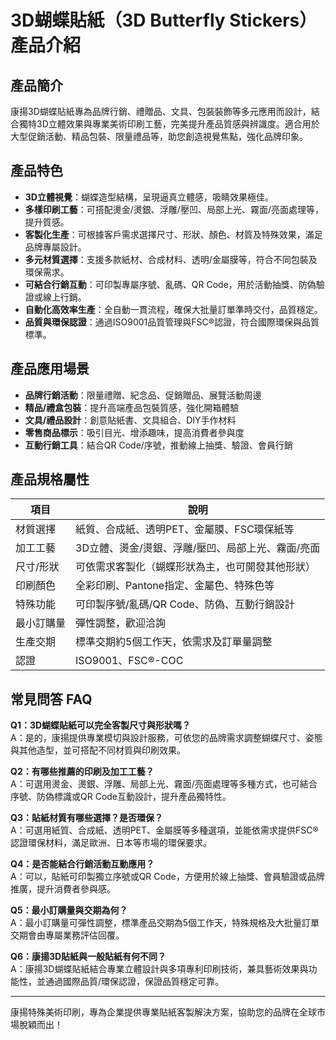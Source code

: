 # 3D蝴蝶貼紙（3D Butterfly Stickers）產品介紹

## 產品簡介

康揚3D蝴蝶貼紙專為品牌行銷、禮贈品、文具、包裝裝飾等多元應用而設計，結合獨特3D立體效果與專業美術印刷工藝，完美提升產品質感與辨識度。適合用於大型促銷活動、精品包裝、限量禮品等，助您創造視覺焦點，強化品牌印象。

## 產品特色

- **3D立體視覺**：蝴蝶造型結構，呈現逼真立體感，吸睛效果極佳。
- **多樣印刷工藝**：可搭配燙金/燙銀、浮雕/壓凹、局部上光、霧面/亮面處理等，提升質感。
- **客製化生產**：可根據客戶需求選擇尺寸、形狀、顏色、材質及特殊效果，滿足品牌專屬設計。
- **多元材質選擇**：支援多款紙材、合成材料、透明/金屬膜等，符合不同包裝及環保需求。
- **可結合行銷互動**：可印製專屬序號、亂碼、QR Code，用於活動抽獎、防偽驗證或線上行銷。
- **自動化高效率生產**：全自動一貫流程，確保大批量訂單準時交付，品質穩定。
- **品質與環保認證**：通過ISO9001品質管理與FSC®認證，符合國際環保與品質標準。

## 產品應用場景

- **品牌行銷活動**：限量禮贈、紀念品、促銷贈品、展覽活動周邊
- **精品/禮盒包裝**：提升高端產品包裝質感，強化開箱體驗
- **文具/禮品設計**：創意貼紙書、文具組合、DIY手作材料
- **零售商品標示**：吸引目光、增添趣味，提高消費者參與度
- **互動行銷工具**：結合QR Code/序號，推動線上抽獎、驗證、會員行銷

## 產品規格屬性

| 項目         | 說明                                               |
|--------------|----------------------------------------------------|
| 材質選擇     | 紙質、合成紙、透明PET、金屬膜、FSC環保紙等         |
| 加工工藝     | 3D立體、燙金/燙銀、浮雕/壓凹、局部上光、霧面/亮面 |
| 尺寸/形狀    | 可依需求客製化（蝴蝶形狀為主，也可開發其他形狀）   |
| 印刷顏色     | 全彩印刷、Pantone指定、金屬色、特殊色等           |
| 特殊功能     | 可印製序號/亂碼/QR Code、防偽、互動行銷設計       |
| 最小訂購量   | 彈性調整，歡迎洽詢                                 |
| 生產交期     | 標準交期約5個工作天，依需求及訂單量調整            |
| 認證         | ISO9001、FSC®-COC                                  |

## 常見問答 FAQ

**Q1：3D蝴蝶貼紙可以完全客製尺寸與形狀嗎？**  
A：是的，康揚提供專業模切與設計服務，可依您的品牌需求調整蝴蝶尺寸、姿態與其他造型，並可搭配不同材質與印刷效果。

**Q2：有哪些推薦的印刷及加工工藝？**  
A：可選用燙金、燙銀、浮雕、局部上光、霧面/亮面處理等多種方式，也可結合序號、防偽標識或QR Code互動設計，提升產品獨特性。

**Q3：貼紙材質有哪些選擇？是否環保？**  
A：可選用紙質、合成紙、透明PET、金屬膜等多種選項，並能依需求提供FSC®認證環保材料，滿足歐洲、日本等市場的環保要求。

**Q4：是否能結合行銷活動互動應用？**  
A：可以，貼紙可印製獨立序號或QR Code，方便用於線上抽獎、會員驗證或品牌推廣，提升消費者參與感。

**Q5：最小訂購量與交期為何？**  
A：最小訂購量可彈性調整，標準產品交期為5個工作天，特殊規格及大批量訂單交期會由專屬業務評估回覆。

**Q6：康揚3D貼紙與一般貼紙有何不同？**  
A：康揚3D蝴蝶貼紙結合專業立體設計與多項專利印刷技術，兼具藝術效果與功能性，並通過國際品質/環保認證，保證品質穩定可靠。

---

康揚特殊美術印刷，專為企業提供專業貼紙客製解決方案，協助您的品牌在全球市場脫穎而出！